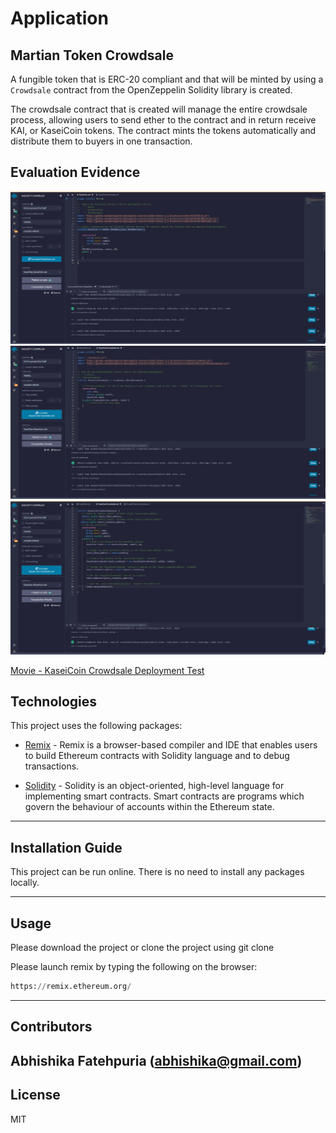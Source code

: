 # Application

## Martian Token Crowdsale

A fungible token that is ERC-20 compliant and that will be minted by using a `Crowdsale` contract from the OpenZeppelin Solidity library is created.

The crowdsale contract that is created will manage the entire crowdsale process, allowing users to send ether to the contract and in return receive KAI, or KaseiCoin tokens. The contract mints the tokens automatically and distribute them to buyers in one transaction.


## Evaluation Evidence

![KaseiCoin Compililation](Images/KaseiCoin_compile.png)
![KaseiCoin Crowdsale Compililation](Images/KaseiCoinCrowdsale_compile.png)
![KaseiCoin Crowdsale Deployer Compililation](Images/KaseiCoinCrowdsaleDeployer_compile.png)

[Movie - KaseiCoin Crowdsale Deployment Test](https://github.com/Abhishikaf/KaseiCoin_token/blob/main/Images/KaseiCoin_Deployment_test.mp4)

## Technologies

This project uses the following packages:

* [Remix](https://remix.ethereum.org/) - Remix is a browser-based compiler and IDE that enables users to build Ethereum contracts with Solidity language and to debug transactions.

* [Solidity](https://docs.soliditylang.org/) - Solidity is an object-oriented, high-level language for implementing smart contracts. Smart contracts are programs which govern the behaviour of accounts within the Ethereum state.

---

## Installation Guide

This project can be run online. There is no need to install any packages locally.

---

## Usage

Please download the project or clone the project using git clone

Please launch remix by typing the following on the browser:

```python
https://remix.ethereum.org/
```

---

## Contributors

Abhishika Fatehpuria (abhishika@gmail.com)
---

## License

MIT
​
